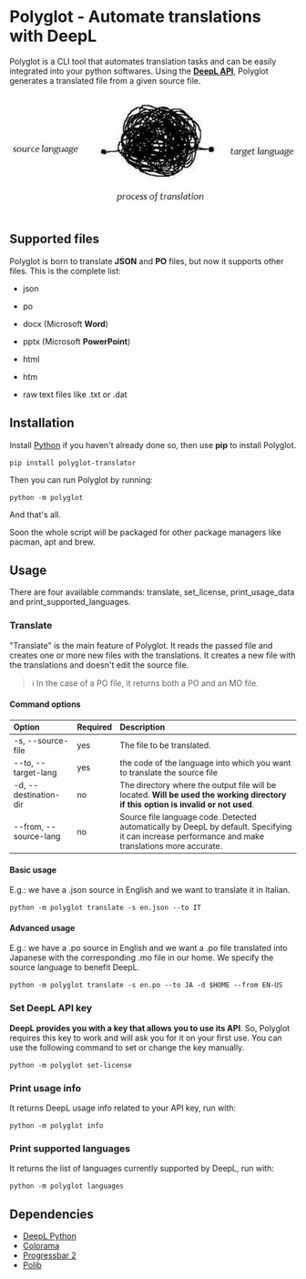 # Polyglot - Automate translations with DeepL

Polyglot is a CLI tool that automates translation tasks and can be easily integrated into your python softwares.
Using the [**DeepL API**](https://www.deepl.com/it/docs-api/), Polyglot generates a translated file from a given source file.

<img title="" src="./docs/images/process_of_translations.jpg" alt="alt text" data-align="center" width="593">

## Supported files

Polyglot is born to translate **JSON** and **PO** files, but now it supports other files. This is the complete list:

- json

- po

- docx (Microsoft **Word**)

- pptx (Microsoft **PowerPoint**)

- html

- htm

- raw text files like .txt or .dat

## Installation

Install [Python](https://www.python.org/) if you haven't already done so, then use **pip** to install Polyglot.

```shell
pip install polyglot-translator
```

Then you can run Polyglot by running:

```shell
python -m polyglot
```

And that's all.

Soon the whole script will be packaged for other package managers like pacman, apt and brew.

## Usage

There are four available commands: translate, set_license, print_usage_data and print_supported_languages.

### Translate

"Translate" is the main feature of Polyglot. It reads the passed file and creates one or more new files with the translations. It creates a new file with the translations and doesn't edit the source file.

> ℹ️ In the case of a PO file, it returns both a PO and an MO file.

#### Command options

| Option                | Required | Description                                                                                                                                        |
| :-------------------- | :------- | :------------------------------------------------------------------------------------------------------------------------------------------------- |
| -s, --source-file     | yes      | The file to be translated.                                                                                                                         |
| --to, --target-lang   | yes      | the code of the language into which you want to translate the source file                                                                          |
| -d, --destination-dir | no       | The directory where the output file will be located. **Will be used the working directory if this option is invalid or not used**.                 |
| --from, --source-lang | no       | Source file language code. Detected automatically by DeepL by default. Specifying it can increase performance and make translations more accurate. |

#### Basic usage

E.g.: we have a .json source in English and we want to translate it in Italian.

```shell
python -m polyglot translate -s en.json --to IT
```

#### Advanced usage

E.g.: we have a .po source in English and we want a .po file translated into Japanese with the corresponding .mo file in our home. We specify the source language to benefit DeepL.

```shell
python -m polyglot translate -s en.po --to JA -d $HOME --from EN-US
```

### Set DeepL API key

**DeepL provides you with a key that allows you to use its API**. So, Polyglot requires this key to work and will ask you for it on your first use. You can use the following command to set or change the key manually.

```shell
python -m polyglot set-license
```

### Print usage info

It returns DeepL usage info related to your API key, run with:

```shell
python -m polyglot info
```

### Print supported languages

It returns the list of languages currently supported by DeepL, run with:

```shell
python -m polyglot languages
```

## Dependencies

- [DeepL Python](https://github.com/DeepLcom/deepl-python)
- [Colorama](https://github.com/tartley/colorama)
- [Progressbar 2](https://github.com/WoLpH/python-progressbar)
- [Polib](https://github.com/izimobil/polib/)
